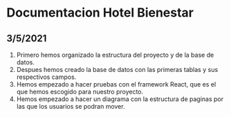 # Documentacion Hotel Bienestar

## 3/5/2021
1. Primero hemos organizado la estructura del proyecto y de la base de datos.
2. Despues hemos creado la base de datos con las primeras tablas y sus respectivos campos. 
3. Hemos empezado a hacer pruebas con el framework React, que es el que hemos escogido para nuestro proyecto.
4. Hemos empezado a hacer un diagrama con la estructura de paginas por las que los usuarios se podran mover.
